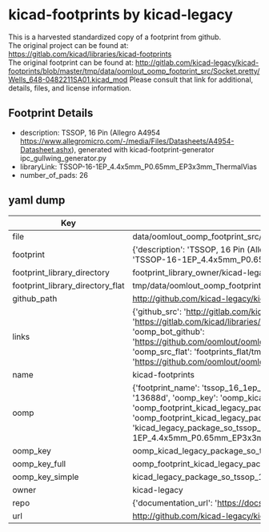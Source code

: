 # kicad-footprints by kicad-legacy  
This is a harvested standardized copy of a footprint from github.  
The original project can be found at:  
https://gitlab.com/kicad/libraries/kicad-footprints  
The original footprint can be found at:
http://gitlab.com/kicad-legacy/kicad-footprints/blob/master/tmp/data/oomlout_oomp_footprint_src/Socket.pretty/Wells_648-0482211SA01.kicad_mod
Please consult that link for additional, details, files, and license information.  
## Footprint Details
* description: TSSOP, 16 Pin (Allegro A4954 https://www.allegromicro.com/-/media/Files/Datasheets/A4954-Datasheet.ashx), generated with kicad-footprint-generator ipc_gullwing_generator.py  
* libraryLink: TSSOP-16-1EP_4.4x5mm_P0.65mm_EP3x3mm_ThermalVias  
* number_of_pads: 26  
## yaml dump  
| Key | Value |  
| --- | --- |  
| file | data/oomlout_oomp_footprint_src/kicad-footprints/Package_SO.pretty/TSSOP-16-1EP_4.4x5mm_P0.65mm_EP3x3mm_ThermalVias.kicad_mod |  
| footprint | {'description': 'TSSOP, 16 Pin (Allegro A4954 https://www.allegromicro.com/-/media/Files/Datasheets/A4954-Datasheet.ashx), generated with kicad-footprint-generator ipc_gullwing_generator.py', 'libraryLink': 'TSSOP-16-1EP_4.4x5mm_P0.65mm_EP3x3mm_ThermalVias', 'number_of_pads': 26} |  
| footprint_library_directory | footprint_library_owner/kicad-legacy_kicad-footprints |  
| footprint_library_directory_flat | tmp/data/oomlout_oomp_footprint_src/footprints_flat/kicad_legacy_package_so_tssop_16_1ep_4_4x5mm_p0_65mm_ep3x3mm_thermalvias/working |  
| github_path | http://github.com/kicad-legacy/kicad-footprints/blob/master/tmp/data/oomlout_oomp_footprint_src/Package_SO.pretty/TSSOP-16-1EP_4.4x5mm_P0.65mm_EP3x3mm_ThermalVias.kicad_mod |  
| links | {'github_src': 'http://gitlab.com/kicad-legacy/kicad-footprints/blob/master/tmp/data/oomlout_oomp_footprint_src/Socket.pretty/Wells_648-0482211SA01.kicad_mod', 'github_src_repo': 'https://gitlab.com/kicad/libraries/kicad-footprints', 'oomp_bot': 'tmp/data/oomlout_oomp_footprint_src/footprints/kicad_legacy_package_so_tssop_16_1ep_4_4x5mm_p0_65mm_ep3x3mm_thermalvias/working', 'oomp_bot_github': 'https://github.com/oomlout/oomlout_oomp_footprint_bot/tree/main/tmp/data/oomlout_oomp_footprint_src/footprints/kicad_legacy_package_so_tssop_16_1ep_4_4x5mm_p0_65mm_ep3x3mm_thermalvias/working', 'oomp_src_flat': 'footprints_flat/tmp/data/oomlout_oomp_footprint_src/footprints_flat/kicad_legacy_package_so_tssop_16_1ep_4_4x5mm_p0_65mm_ep3x3mm_thermalvias/working', 'oomp_src_flat_github': 'https://github.com/oomlout/oomlout_oomp_footprint_src/tree/main/tmp/data/oomlout_oomp_footprint_src/footprints_flat/kicad_legacy_package_so_tssop_16_1ep_4_4x5mm_p0_65mm_ep3x3mm_thermalvias/working'} |  
| name | kicad-footprints |  
| oomp | {'footprint_name': 'tssop_16_1ep_4_4x5mm_p0_65mm_ep3x3mm_thermalvias', 'library_name': 'package_so', 'md5': '13688dbf5a90296b70c4a515cf4d9368', 'md5_10': '13688dbf5a', 'md5_5': '13688', 'md5_6': '13688d', 'oomp_key': 'oomp_kicad_legacy_package_so_tssop_16_1ep_4_4x5mm_p0_65mm_ep3x3mm_thermalvias', 'oomp_key_extra': 'oomp_footprint_kicad_legacy_package_so_tssop_16_1ep_4_4x5mm_p0_65mm_ep3x3mm_thermalvias', 'oomp_key_full': 'oomp_footprint_kicad_legacy_package_so_tssop_16_1ep_4_4x5mm_p0_65mm_ep3x3mm_thermalvias_13688d', 'oomp_key_simple': 'kicad_legacy_package_so_tssop_16_1ep_4_4x5mm_p0_65mm_ep3x3mm_thermalvias', 'original_filename': 'data/oomlout_oomp_footprint_src/kicad-footprints/Package_SO.pretty/TSSOP-16-1EP_4.4x5mm_P0.65mm_EP3x3mm_ThermalVias.kicad_mod', 'owner_name': 'kicad_legacy'} |  
| oomp_key | oomp_kicad_legacy_package_so_tssop_16_1ep_4_4x5mm_p0_65mm_ep3x3mm_thermalvias |  
| oomp_key_full | oomp_footprint_kicad_legacy_package_so_tssop_16_1ep_4_4x5mm_p0_65mm_ep3x3mm_thermalvias |  
| oomp_key_simple | kicad_legacy_package_so_tssop_16_1ep_4_4x5mm_p0_65mm_ep3x3mm_thermalvias |  
| owner | kicad-legacy |  
| repo | {'documentation_url': 'https://docs.github.com/rest/repos/repos#get-a-repository', 'message': 'Not Found'} |  
| url | http://github.com/kicad-legacy/kicad-footprints |  

